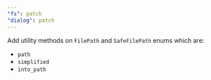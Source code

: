 ```yaml
---
"fs": patch
"dialog": patch
---
```


Add utility methods on `FilePath` and `SafeFilePath` enums which are:

- `path`
- `simplified`
- `into_path`
